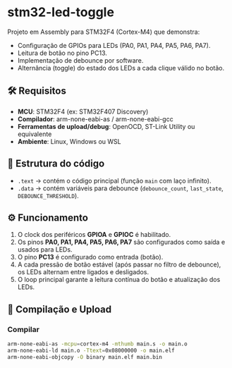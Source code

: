 # stm32-led-toggle

Projeto em Assembly para STM32F4 (Cortex-M4) que demonstra:
- Configuração de GPIOs para LEDs (PA0, PA1, PA4, PA5, PA6, PA7).
- Leitura de botão no pino PC13.
- Implementação de debounce por software.
- Alternância (toggle) do estado dos LEDs a cada clique válido no botão.

## 🛠 Requisitos

- **MCU**: STM32F4 (ex: STM32F407 Discovery)
- **Compilador**: arm-none-eabi-as / arm-none-eabi-gcc
- **Ferramentas de upload/debug**: OpenOCD, ST-Link Utility ou equivalente
- **Ambiente**: Linux, Windows ou WSL

## 📂 Estrutura do código

- `.text` → contém o código principal (função `main` com laço infinito).
- `.data` → contém variáveis para debounce (`debounce_count`, `last_state`, `DEBOUNCE_THRESHOLD`).

## ⚙️ Funcionamento

1. O clock dos periféricos **GPIOA** e **GPIOC** é habilitado.
2. Os pinos **PA0, PA1, PA4, PA5, PA6, PA7** são configurados como saída e usados para LEDs.
3. O pino **PC13** é configurado como entrada (botão).
4. A cada pressão de botão estável (após passar no filtro de debounce), os LEDs alternam entre ligados e desligados.
5. O loop principal garante a leitura contínua do botão e atualização dos LEDs.

## 🚀 Compilação e Upload

### Compilar
```sh
arm-none-eabi-as -mcpu=cortex-m4 -mthumb main.s -o main.o
arm-none-eabi-ld main.o -Ttext=0x08000000 -o main.elf
arm-none-eabi-objcopy -O binary main.elf main.bin
